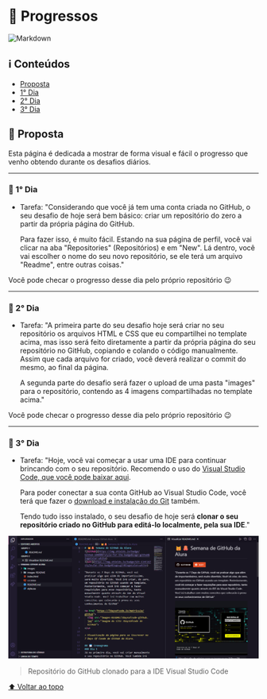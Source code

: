 # 📝 Progressos
![Markdown](https://img.shields.io/badge/Markdown-000000?style=for-the-badge&logo=markdown&logoColor=white)

## ℹ️ Conteúdos
- [Proposta](#-proposta)
- [1° Dia](#-1°-dia)
- [2° Dia](#-2°-dia)
- [3° Dia](#-3°-dia)

## 🎯 Proposta
Esta página é dedicada a mostrar de forma visual e fácil o progresso que venho obtendo durante os desafios diários.

---
### 📅 1° Dia
- Tarefa: "Considerando que você já tem uma conta criada no GitHub, o seu desafio de hoje será bem básico: criar um repositório do zero a partir da própria página do GitHub.

    Para fazer isso, é muito fácil. Estando na sua página de perfil, você vai clicar na aba "Repositories" (Repositórios) e em "New". Lá dentro, você vai escolher o nome do seu novo repositório, se ele terá um arquivo "Readme", entre outras coisas."

Você pode checar o progresso desse dia pelo próprio repositório 😉

---
### 📅 2° Dia
- Tarefa: "A primeira parte do seu desafio hoje será criar no seu repositório os arquivos HTML e CSS que eu compartilhei no template acima, mas isso será feito diretamente a partir da própria página do seu repositório no GitHub, copiando e colando o código manualmente. Assim que cada arquivo for criado, você deverá realizar o commit do mesmo, ao final da página.

    A segunda parte do desafio será fazer o upload de uma pasta "images" para o repositório, contendo as 4 imagens compartilhadas no template acima."

Você pode checar o progresso desse dia pelo próprio repositório 😉

---
### 📅 3° Dia

- Tarefa: "Hoje, você vai começar a usar uma IDE para continuar brincando com o seu repositório. Recomendo o uso do [Visual Studio Code, que você pode baixar aqui](https://code.visualstudio.com/download).

    Para poder conectar a sua conta GitHub ao Visual Studio Code, você terá que fazer o [download e instalação do Git](https://git-scm.com/downloads?utm_source=ActiveCampaign&utm_medium=email&utm_content=%237DaysOfCode+-+GitHub+3%2F7%3A+Clonando+um+repositório&utm_campaign=%5BAlura+%237Days+Of+Code%5D%28GitHub+-+1ª+Ed+%29+Dia+3%2F7) também.

    Tendo tudo isso instalado, o seu desafio de hoje será **clonar o seu repositório criado no GitHub para editá-lo localmente, pela sua IDE**."

<img src="../images/progresso_dia3.png">

> Repositório do GitHub clonado para a IDE Visual Studio Code 


[⬆ Voltar ao topo](#-progressos)